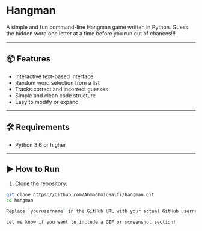 # Hangman
A simple and fun command-line Hangman game written in Python. Guess the hidden word one letter at a time before you run out of chances!!!

---

## 📦 Features

- Interactive text-based interface
- Random word selection from a list
- Tracks correct and incorrect guesses
- Simple and clean code structure
- Easy to modify or expand

---

## 🛠️ Requirements

- Python 3.6 or higher

---

## ▶️ How to Run

1. Clone the repository:

```bash
git clone https://github.com/AhmadOmidSaifi/hangman.git
cd hangman

Replace `yourusername` in the GitHub URL with your actual GitHub username, and feel free to modify the “Future Improvements” section based on your own plans.

Let me know if you want to include a GIF or screenshot section!

